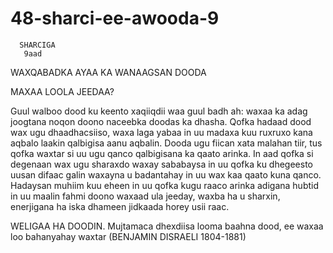# 48-sharci-ee-awooda-9


      SHARCIGA 
       9aad
       
       
  WAXQABADKA AYAA KA WANAAGSAN DOODA
  
  
  MAXAA LOOLA JEEDAA?
  
Guul walboo dood ku keento xaqiiqdii waa guul badh ah: waxaa ka adag joogtana noqon doono naceebka doodas ka dhasha. Qofka hadaad dood wax ugu dhaadhacsiiso, waxa laga yabaa in uu madaxa kuu ruxruxo kana aqbalo laakin qalbigisa aanu aqbalin. Dooda ugu fiican xata malahan tiir, tus qofka waxtar si uu ugu qanco qalbigisana ka qaato arinka. In aad qofka si degenaan wax ugu sharaxdo waxay sababaysa in uu qofka ku dhegeesto uusan difaac galin waxayna u badantahay in uu wax kaa qaato kuna qanco. Hadaysan muhiim kuu eheen in uu qofka kugu raaco arinka adigana hubtid in uu maalin fahmi doono waxaad ula jeeday, waxba ha u sharxin, enerjigana ha iska dhameen jidkaada horey usii raac.

WELIGAA HA DOODIN. Mujtamaca dhexdiisa looma baahna dood, ee waxaa loo bahanyahay waxtar (BENJAMIN DISRAELI 1804-1881)
